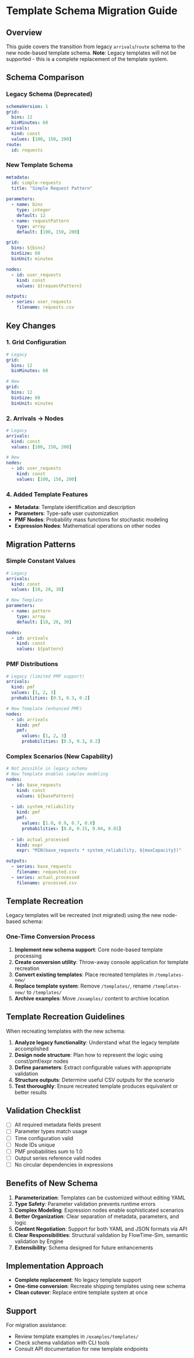 # Template Schema Migration Guide

## Overview

This guide covers the transition from legacy `arrivals`/`route` schema to the new node-based template schema. **Note**: Legacy templates will not be supported - this is a complete replacement of the template system.

## Schema Comparison

### Legacy Schema (Deprecated)
```yaml
schemaVersion: 1
grid:
  bins: 12
  binMinutes: 60
arrivals:
  kind: const
  values: [100, 150, 200]
route:
  id: requests
```

### New Template Schema
```yaml
metadata:
  id: simple-requests
  title: "Simple Request Pattern"
  
parameters:
  - name: bins
    type: integer
    default: 12
  - name: requestPattern
    type: array
    default: [100, 150, 200]

grid:
  bins: ${bins}
  binSize: 60
  binUnit: minutes

nodes:
  - id: user_requests
    kind: const
    values: ${requestPattern}

outputs:
  - series: user_requests
    filename: requests.csv
```

## Key Changes

### 1. Grid Configuration
```yaml
# Legacy
grid:
  bins: 12
  binMinutes: 60

# New
grid:
  bins: 12
  binSize: 60
  binUnit: minutes
```

### 2. Arrivals → Nodes
```yaml
# Legacy
arrivals:
  kind: const
  values: [100, 150, 200]

# New
nodes:
  - id: user_requests
    kind: const
    values: [100, 150, 200]
```

### 4. Added Template Features
- **Metadata**: Template identification and description
- **Parameters**: Type-safe user customization
- **PMF Nodes**: Probability mass functions for stochastic modeling
- **Expression Nodes**: Mathematical operations on other nodes

## Migration Patterns

### Simple Constant Values
```yaml
# Legacy
arrivals:
  kind: const
  values: [10, 20, 30]

# New Template
parameters:
  - name: pattern
    type: array
    default: [10, 20, 30]

nodes:
  - id: arrivals
    kind: const
    values: ${pattern}
```

### PMF Distributions
```yaml
# Legacy (limited PMF support)
arrivals:
  kind: pmf
  values: [1, 2, 3]
  probabilities: [0.5, 0.3, 0.2]

# New Template (enhanced PMF)
nodes:
  - id: arrivals
    kind: pmf
    pmf:
      values: [1, 2, 3]
      probabilities: [0.5, 0.3, 0.2]
```

### Complex Scenarios (New Capability)
```yaml
# Not possible in legacy schema
# New Template enables complex modeling
nodes:
  - id: base_requests
    kind: const
    values: ${basePattern}
    
  - id: system_reliability
    kind: pmf
    pmf:
      values: [1.0, 0.9, 0.7, 0.0]
      probabilities: [0.8, 0.15, 0.04, 0.01]
      
  - id: actual_processed
    kind: expr
    expr: "MIN(base_requests * system_reliability, ${maxCapacity})"

outputs:
  - series: base_requests
    filename: requested.csv
  - series: actual_processed
    filename: processed.csv
```

## Template Recreation

Legacy templates will be recreated (not migrated) using the new node-based schema:

### One-Time Conversion Process
1. **Implement new schema support**: Core node-based template processing
2. **Create conversion utility**: Throw-away console application for template recreation
3. **Convert existing templates**: Place recreated templates in `/templates-new/`
4. **Replace template system**: Remove `/templates/`, rename `/templates-new/` to `/templates/`
5. **Archive examples**: Move `/examples/` content to archive location

## Template Recreation Guidelines

When recreating templates with the new schema:

1. **Analyze legacy functionality**: Understand what the legacy template accomplished
2. **Design node structure**: Plan how to represent the logic using const/pmf/expr nodes
3. **Define parameters**: Extract configurable values with appropriate validation
4. **Structure outputs**: Determine useful CSV outputs for the scenario
5. **Test thoroughly**: Ensure recreated template produces equivalent or better results

## Validation Checklist

- [ ] All required metadata fields present
- [ ] Parameter types match usage
- [ ] Time configuration valid
- [ ] Node IDs unique
- [ ] PMF probabilities sum to 1.0
- [ ] Output series reference valid nodes
- [ ] No circular dependencies in expressions

## Benefits of New Schema

1. **Parameterization**: Templates can be customized without editing YAML
2. **Type Safety**: Parameter validation prevents runtime errors
3. **Complex Modeling**: Expression nodes enable sophisticated scenarios
4. **Better Organization**: Clear separation of metadata, parameters, and logic
5. **Content Negotiation**: Support for both YAML and JSON formats via API
6. **Clear Responsibilities**: Structural validation by FlowTime-Sim, semantic validation by Engine
7. **Extensibility**: Schema designed for future enhancements

## Implementation Approach

- **Complete replacement**: No legacy template support
- **One-time conversion**: Recreate shipping templates using new schema
- **Clean cutover**: Replace entire template system at once

## Support

For migration assistance:
- Review template examples in `/examples/templates/`
- Check schema validation with CLI tools
- Consult API documentation for new template endpoints